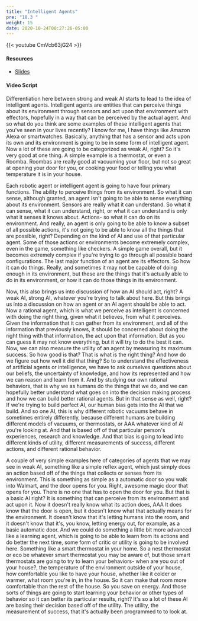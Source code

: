 ```yaml
---
title: "Intelligent Agents"
pre: "18.3 "
weight: 15
date: 2020-10-24T00:27:26-05:00
---
```


{{< youtube CmVcb63jG24 >}}


#### Resources
* [Slides](../slides/ArtificialIntelligence.pdf)

#### Video Script

Differentiation here between strong and weak AI starts to lead to the idea of intelligent agents. Intelligent agents are entities that can perceive things about its environment through sensors and act upon that environment with effectors, hopefully in a way that can be perceived by the actual agent. And so what do you think are some examples of these intelligent agents that you've seen in your lives recently? I know for me, I have things like Amazon Alexa or smartwatches. Basically, anything that has a sensor and acts upon its own and its environment is going to be in some form of intelligent agent. Now a lot of these are going to be categorized as weak AI, right? So it's very good at one thing. A simple example is a thermostat, or even a Roomba. Roombas are really good at vacuuming your floor, but not so great at opening your door for you, or cooking your food or telling you what temperature it is in your house. 

Each robotic agent or intelligent agent is going to have four primary functions. The ability to perceive things from its environment. So what it can sense, although granted, an agent isn't going to be able to sense everything about its environment. Sensors are really what it can understand. So what it can sense, what it can understand, right, or what it can understand is only what it senses it knows about. Actions- so what it can do on its environment. And really, an agent is only going to be able to know a subset of all possible actions, it's not going to be able to know all the things that are possible, right? Depending on the kind of AI and use of that particular agent. Some of those actions or environments become extremely complex, even in the game, something like checkers. A simple game overall, but it becomes extremely complex if you're trying to go through all possible board configurations. The last major function of an agent are its effectors. So how it can do things. Really, and sometimes it may not be capable of doing enough in its environment, but these are the things that it's actually able to do in its environment, or how it can do those things in its environment. 

Now, this also brings us into discussion of how an AI should act, right? A weak AI, strong AI, whatever you're trying to talk about here. But this brings us into a discussion on how an agent or an AI agent should be able to act. Now a rational agent, which is what we perceive as intelligent is concerned with doing the right thing, given what it believes, from what it perceives. Given the information that it can gather from its environment, and all of the information that previously knows, it should be concerned about doing the right thing with that information, the act upon that information. But as you can guess it may not know everything, but it will try to do the best it can. Now, we can also measure the utility of an agent by measuring its maximum success. So how good is that? That is what is the right thing? And how do we figure out how well it did that thing? So to understand the effectiveness of artificial agents or intelligence, we have to ask ourselves questions about our beliefs, the uncertainty of knowledge, and how its represented and how we can reason and learn from it. And by studying our own rational behaviors, that is why we as humans do the things that we do, and we can hopefully better understand what goes on into the decision making process and how we can build better rational agents. But in that sense as well, right? If we're trying to build perfect AI, our human bias gets into the AI that we build. And so one AI, this is why different robotic vacuums behave in sometimes entirely differently, because different humans are building different models of vacuums, or thermostats, or AAA whatever kind of AI you're looking at. And that is based off of that particular person's experiences, research and knowledge. And that bias is going to lead into different kinds of utility, different measurements of success, different actions, and different rational behavior. 

A couple of very simple examples here of categories of agents that we may see in weak AI, something like a simple reflex agent, which just simply does an action based off of the things that collects or senses from its environment. This is something as simple as a automatic door so you walk into Walmart, and the door opens for you. Right, awesome magic door that opens for you. There is no one that has to open the door for you. But that is a basic AI right? It is something that can perceive from its environment and act upon it. Now it doesn't really know what its action does, AAA It does know that the door is open, but it doesn't know what that actually means for the environment. It doesn't know that it's letting humans into the room, and it doesn't know that it's, you know, letting energy out, for example, as a basic automatic door. And we could do something a little bit more advanced like a learning agent, which is going to be able to learn from its actions and do better the next time, some form of critic or utility is going to be involved here. Something like a smart thermostat in your home. So a nest thermostat or eco be whatever smart thermostat you may be aware of, but those smart thermostats are going to try to learn your behaviors- when are you out of your house?, the temperature of the environment outside of your house, how comfortable you like to have your house, whether like it colder or warmer, what room you're in, in the house. So it can make that room more comfortable than the rest of the house. So you save on energy. And those sorts of things are going to start learning your behavior or other types of behavior so it can better its particular results, right? It's so a lot of these AI are basing their decision based off of the utility. The utility, the measurement of success, that it's actually been programmed to to look at. 